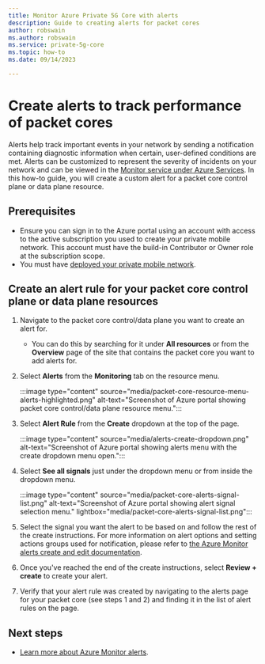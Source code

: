 ```yaml
---
title: Monitor Azure Private 5G Core with alerts
description: Guide to creating alerts for packet cores
author: robswain
ms.author: robswain
ms.service: private-5g-core
ms.topic: how-to
ms.date: 09/14/2023

---
```

# Create alerts to track performance of packet cores

Alerts help track important events in your network by sending a notification containing diagnostic information when certain, user-defined conditions are met. Alerts can be customized to represent the severity of incidents on your network and can be viewed in the [Monitor service under Azure Services](https://portal.azure.com/#view/Microsoft_Azure_Monitoring/AzureMonitoringBrowseBlade/~/overview). In this how-to guide, you will create a custom alert for a packet core control plane or data plane resource.

## Prerequisites

- Ensure you can sign in to the Azure portal using an account with access to the active subscription you used to create your private mobile network. This account must have the build-in Contributor or Owner role at the subscription scope.
- You must have [deployed your private mobile network](how-to-guide-deploy-a-private-mobile-network-azure-portal.md).

## Create an alert rule for your packet core control plane or data plane resources

1. Navigate to the packet core control/data plane you want to create an alert for.
 
    - You can do this by searching for it under **All resources** or from the **Overview** page of the site that contains the packet core you want to add alerts for.

1. Select **Alerts** from the **Monitoring** tab on the resource menu.

      :::image type="content" source="media/packet-core-resource-menu-alerts-highlighted.png" alt-text="Screenshot of Azure portal showing packet core control/data plane resource menu.":::

1. Select **Alert Rule** from the **Create** dropdown at the top of the page.

      :::image type="content" source="media/alerts-create-dropdown.png" alt-text="Screenshot of Azure portal showing alerts menu with the create dropdown menu open.":::

1. Select **See all signals** just under the dropdown menu or from inside the dropdown menu.

      :::image type="content" source="media/packet-core-alerts-signal-list.png" alt-text="Screenshot of Azure portal showing alert signal selection menu." lightbox="media/packet-core-alerts-signal-list.png":::

1. Select the signal you want the alert to be based on and follow the rest of the create instructions. For more information on alert options and setting actions groups used for notification, please refer to [the Azure Monitor alerts create and edit documentation](https://learn.microsoft.com/azure/azure-monitor/alerts/alerts-create-new-alert-rule?tabs=metric).
1. Once you've reached the end of the create instructions, select **Review + create** to create your alert.
1. Verify that your alert rule was created by navigating to the alerts page for your packet core (see steps 1 and 2) and finding it in the list of alert rules on the page.

## Next steps
- [Learn more about Azure Monitor alerts](https://learn.microsoft.com/azure/azure-monitor/alerts/alerts-overview).
